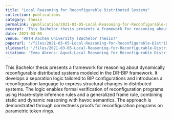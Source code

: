 ```yaml
---
title: "Local Reasoning for Reconfigurable Distributed Systems"
collection: publications
category: thesis
permalink: /publication/2021-03-05-Local-Reasoning-for-Reconfigurable-Distributed-Systems
excerpt: 'This Bachelor thesis presents a framework for reasoning about dynamically reconfigurable distributed systems modeled in the DR-BIP framework. It develops a separation logic tailored to BIP configurations and introduces a reconfiguration language to express structural changes in distributed systems. The logic enables formal verification of reconfiguration programs using Hoare-style inference rules and a generalized frame rule, combining static and dynamic reasoning with havoc semantics. The approach is demonstrated through correctness proofs for reconfiguration programs on parametric token rings.'
date: 2021-03-05
venue: 'RWTH Aachen University (Bachelor Thesis)'
paperurl: '/files/2021-03-05-Local-Reasoning-for-Reconfigurable-Distributed-Systems.pdf'
slidesurl: '/files/2021-03-05-Local-Reasoning-for-Reconfigurable-Distributed-Systems-slides.pdf'
citation: 'Emma Ahrens: &quot;Local Reasoning for Reconfigurable Distributed Systems.&quot; Bachelor Thesis, RWTH Aachen University, March 5, 2021.'
---
```


This Bachelor thesis presents a framework for reasoning about dynamically reconfigurable distributed systems modeled in the DR-BIP framework. It develops a separation logic tailored to BIP configurations and introduces a reconfiguration language to express structural changes in distributed systems. The logic enables formal verification of reconfiguration programs using Hoare-style inference rules and a generalized frame rule, combining static and dynamic reasoning with havoc semantics. The approach is demonstrated through correctness proofs for reconfiguration programs on parametric token rings.